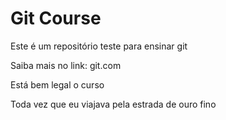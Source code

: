 # Git Course

Este é um repositório teste para ensinar git

Saiba mais no link: git.com

Está bem legal o curso

Toda vez que eu viajava pela estrada de ouro fino
